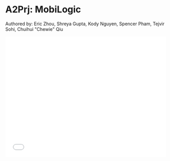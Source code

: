# A2Prj: MobiLogic
Authored by: Eric Zhou, Shreya Gupta, Kody Nguyen, Spencer Pham, Tejvir Sohi, Chuihui "Chewie" Qiu

<embed src="documentation.pdf" width="500" height="375" type="application/pdf" />
